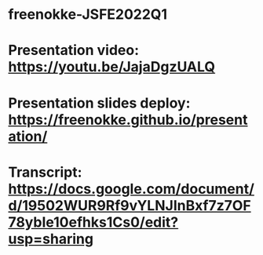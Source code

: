 # freenokke-JSFE2022Q1
# Presentation video: https://youtu.be/JajaDgzUALQ
# Presentation slides deploy: https://freenokke.github.io/presentation/
# Transcript: https://docs.google.com/document/d/19502WUR9Rf9vYLNJInBxf7z7OF78ybIe10efhks1Cs0/edit?usp=sharing
